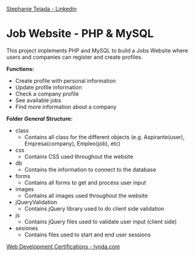 [Stephanie Tejada - Linkedin](https://sv.linkedin.com/in/stephtejada07)




Job Website - PHP & MySQL
======

This project implements PHP and MySQL to build a Jobs Website where users and companies can register and create profiles.



**Functions:**
- Create profile with personal information
- Update profile information
- Check a company profile
- See available jobs
- Find more information about a company



**Folder *General* Structure:**
- class
  * Contains all class for the different objects (e.g. Aspirante(user), Empresa(company), Empleo(job), etc)
- css
  * Contains CSS used throughout the website
- db
  * Contains the information to connect to the database
- forms
  * Contains all forms to get and process user input 
- images
  * Contains all images used throughout the website
- jQueryValidation
  * Contains jQuery library used to do client side validation
- js
  * Contains jQuery files used to validate user input (client side)
- sesiones
  * Contains files used to start and end user sessions






[Web Development Certifications - lynda.com](http://www.lynda.com/AllCertificates/User/2596427)
